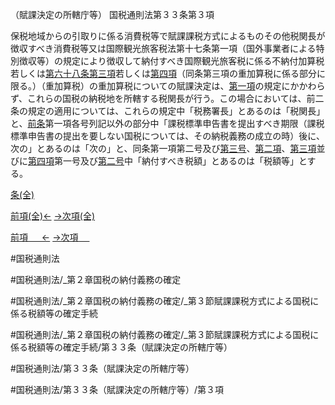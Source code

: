 （賦課決定の所轄庁等）
国税通則法第３３条第３項

保税地域からの引取りに係る消費税等で賦課課税方式によるものその他税関長が徴収すべき消費税等又は国際観光旅客税法第十七条第一項（国外事業者による特別徴収等）の規定により徴収して納付すべき国際観光旅客税に係る不納付加算税若しくは[第六十八条第三項](国税通則法＿＿＿＿＿第６８条第３項)若しくは[第四項](国税通則法＿＿＿＿＿第３３条第４項)（同条第三項の重加算税に係る部分に限る。）（重加算税）の重加算税についての賦課決定は、[第一項](国税通則法＿＿＿＿＿第３３条第１項)の規定にかかわらず、これらの国税の納税地を所轄する税関長が行う。この場合においては、前二条の規定の適用については、これらの規定中「税務署長」とあるのは「税関長」と、[前条](国税通則法＿＿＿＿＿第３２条第１項)第一項各号列記以外の部分中「課税標準申告書を提出すべき期限（課税標準申告書の提出を要しない国税については、その納税義務の成立の時）後に、次の」とあるのは「次の」と、同条第一項第二号及び[第三号](国税通則法＿＿＿＿＿第３３条第３項第３号)、[第二項](国税通則法＿＿＿＿＿第３３条第２項)、[第三項](国税通則法＿＿＿＿＿第３３条第３項)並びに[第四項](国税通則法＿＿＿＿＿第３３条第４項)第一号及び[第二号](国税通則法＿＿＿＿＿第３３条第３項第２号)中「納付すべき税額」とあるのは「税額等」とする。

[条(全)](国税通則法＿＿＿＿＿第３３条_.md)

[前項(全)←](国税通則法＿＿＿＿＿第３３条第２項_.md)    [→次項(全)](国税通則法＿＿＿＿＿第３３条第４項_.md)

[前項 　 ←](国税通則法＿＿＿＿＿第３３条第２項.md)    [→次項 　 ](国税通則法＿＿＿＿＿第３３条第４項.md)



#国税通則法

#国税通則法/_第２章国税の納付義務の確定

#国税通則法/_第２章国税の納付義務の確定/_第３節賦課課税方式による国税に係る税額等の確定手続

#国税通則法/_第２章国税の納付義務の確定/_第３節賦課課税方式による国税に係る税額等の確定手続/第３３条（賦課決定の所轄庁等）

#国税通則法/第３３条（賦課決定の所轄庁等）

#国税通則法/第３３条（賦課決定の所轄庁等）/第３項

